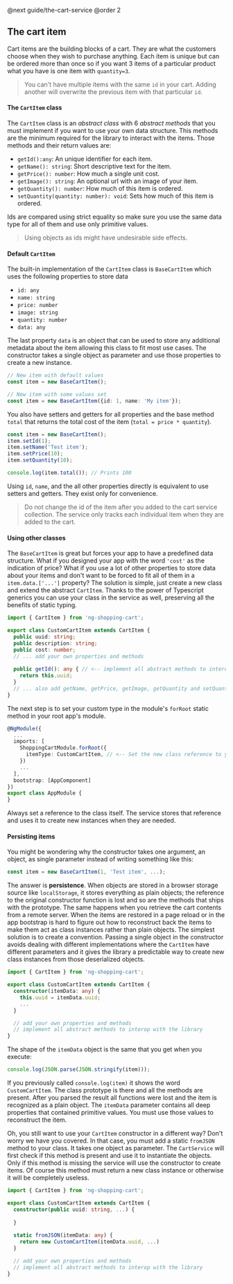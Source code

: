 @next guide/the-cart-service
@order 2
## The cart item

Cart items are the building blocks of a cart. They are what the customers choose when they wish to purchase anything. Each item is unique but can be ordered more than once so if you want 3 items of a particular product what you have is one item with `quantity=3`.

> You can't have multiple items with the same `id` in your cart. Adding another will overwrite the previous item with that particular `id`. 

#### The `CartItem` class

The `CartItem` class is an *abstract class* with 6 *abstract methods* that you must implement if you want to use your own data structure. This methods are the minimum required for the library to interact with the items. Those methods and their return values are:

- `getId():any`: An unique identifier for each item.
- `getName(): string`: Short descriptive text for the item.
- `getPrice(): number`: How much a single unit cost.
- `getImage(): string`: An optional url with an image of your item.
- `getQuantity(): number`: How much of this item is ordered.
- `setQuantity(quantity: number): void`: Sets how much of this item is ordered.

Ids are compared using strict equality so make sure you use the same data type for all of them and use only primitive values. 

> Using objects as ids might have undesirable side effects.

#### Default `CartItem`

The built-in implementation of the `CartItem` class is `BaseCartItem` which uses the following properties to store data

- `id: any`
- `name: string`
- `price: number`
- `image: string`
- `quantity: number`
- `data: any`

The last property `data` is an object that can be used to store any additional metadata about the item allowing this class to fit most use cases. The constructor takes a single object as parameter and use those properties to create a new instance.

```typescript
// New item with default values
const item = new BaseCartItem();

// New item with some values set
const item = new BaseCartItem({id: 1, name: 'My item'});
```

You also have setters and getters for all properties and the base method `total` that returns the total cost of the item (`total = price * quantity`).

```typescript
const item = new BaseCartItem();
item.setId(1);
item.setName('Test item');
item.setPrice(10);
item.setQuantity(10);

console.log(item.total()); // Prints 100
```

Using `id`, `name`, and the all other properties directly is equivalent to use setters and getters. They exist only for convenience. 

> Do not change the id of the item after you added to the cart service collection. The service only tracks each individual item when they are added to the cart.

#### Using other classes

The `BaseCartItem` is great but forces your app to have a predefined data structure. What if you designed your app with the word `'cost'` as the indication of price? What if you use a lot of other properties to store data about your items and don't want to be forced to fit all of them in a `item.data.['...']` property? The solution is simple, just create a new class and extend the abstract `CartItem`. Thanks to the power of Typescript generics you can use your class in the service as well, preserving all the benefits of static typing.

```typescript
import { CartItem } from 'ng-shopping-cart';

export class CustomCartItem extends CartItem {
  public uuid: string;
  public description: string;
  public cost: number;
  // ... add your own properties and methods
  
  public getId(): any { // <-- implement all abstract methods to interop with the library
    return this.uuid;
  } 
  // ... also add getName, getPrice, getImage, getQuantity and setQuantity 
}
```

The next step is to set your custom type in the module's `forRoot` static method in your root app's module.

```typescript
@NgModule({
  ...
  imports: [
    ShoppingCartModule.forRoot({
      itemType: CustomCartItem, // <-- Set the new class reference to your items here
    })
    ...
  ],   
  bootstrap: [AppComponent]
})
export class AppModule {
}
```

Always set a reference to the class itself. The service stores that reference and uses it to create new instances when they are needed.

#### Persisting items

You might be wondering why the constructor takes one argument, an object, as single parameter instead of writing something like this:

```typescript
const item = new BaseCartItem(1, 'Test item', ...);
```

The answer is **persistence**. When objects are stored in a browser storage source like `localStorage`, it stores everything as plain objects; the reference to the original constructor function is lost and so are the methods that ships with the prototype. The same happens when you retrieve the cart contents from a remote server. When the items are restored in a page reload or in the app bootstrap is hard to figure out how to reconstruct back the items to make them act as class instances rather than plain objects. The simplest solution is to create a convention. Passing a single object in the constructor avoids dealing with different implementations where the `CartItem` have different parameters and it gives the library a predictable way to create new class instances from those deserialized objects.

```typescript
import { CartItem } from 'ng-shopping-cart';

export class CustomCartItem extends CartItem {
  constructor(itemData: any) {
    this.uuid = itemData.uuid;
    ...
  }

  // add your own properties and methods
  // implement all abstract methods to interop with the library
}
```

The shape of the `itemData` object is the same that you get when you execute:
 
```typescript
console.log(JSON.parse(JSON.stringify(item)));
```

If you previously called `console.log(item)` it shows the word `CustomCartItem`. The class prototype is there and all the methods are present. After you parsed the result all functions were lost and the item is recognized as a plain object. The `itemData` parameter contains all deep properties that contained primitive values. You must use those values to reconstruct the item.  

Oh, you still want to use your `CartItem` constructor in a different way? Don't worry we have you covered. In that case, you must add a static `fromJSON` method to your class. It takes one object as parameter. The `CartService` will first check if this method is present and use it to instantiate the objects. Only if this method is missing the service will use the constructor to create items. Of course this method must return a new class instance or otherwise it will be completely useless.

```typescript
import { CartItem } from 'ng-shopping-cart';

export class CustomCartItem extends CartItem {
  constructor(public uuid: string, ...) {
    
  }
  
  static fromJSON(itemData: any) {
    return new CustomCartItem(itemData.uuid, ...)
  }

  // add your own properties and methods
  // implement all abstract methods to interop with the library
}
```
